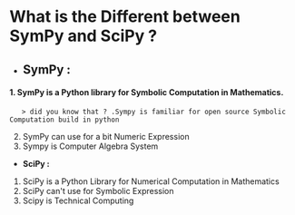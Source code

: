 # What is the Different between SymPy and SciPy ?

- ## SymPy :
#### 1. SymPy is a Python library for Symbolic Computation in Mathematics.
       > did you know that ? .Sympy is familiar for open source Symbolic Computation build in python

2. SymPy can use for a bit Numeric Expression
3. Sympy is Computer Algebra System


- **SciPy :**
1. SciPy is a Python Library for Numerical Computation in Mathematics
2. SciPy can't use for Symbolic Expression
3. Scipy is Technical Computing
